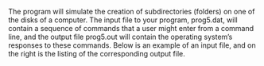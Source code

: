 ﻿The program will simulate the creation of subdirectories (folders) on one of the disks of a computer. The input file to your program, prog5.dat, will contain a sequence of commands that a user might enter from a command line, and the output file prog5.out will contain the
operating system’s responses to these commands. Below is an example of an input file, and on the right is the listing of the corresponding output
file.

